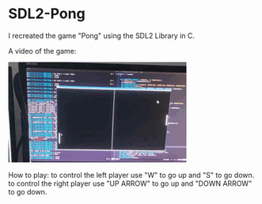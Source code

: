# SDL2-Pong
I recreated the game "Pong" using the SDL2 Library in C.

A video of the game:

![gameplay](https://github.com/dylanabzr/SDL2-Pong/blob/main/gameplay.gif)

How to play:
to control the left player use "W" to go up and "S" to go down.
to control the right player use "UP ARROW" to go up and "DOWN ARROW" to go down.
